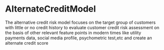 # AlternateCreditModel
The alternative credit risk model focuses on the target group of customers with little or no credit history to evaluate customer credit risk assessment on the basis of other relevant feature points in modern times like utility payments data, social media profile, psychometric test,etc and create an alternate credit score
